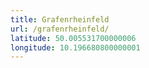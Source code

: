 ```yaml
---
title: Grafenrheinfeld
url: /grafenrheinfeld/
latitude: 50.005531700000006
longitude: 10.196680800000001
---
```

